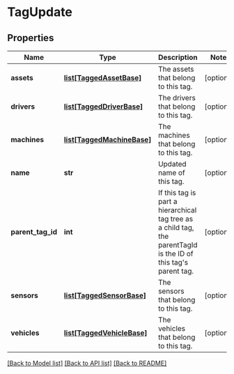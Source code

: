 # TagUpdate

## Properties
Name | Type | Description | Notes
------------ | ------------- | ------------- | -------------
**assets** | [**list[TaggedAssetBase]**](TaggedAssetBase.md) | The assets that belong to this tag. | [optional] 
**drivers** | [**list[TaggedDriverBase]**](TaggedDriverBase.md) | The drivers that belong to this tag. | [optional] 
**machines** | [**list[TaggedMachineBase]**](TaggedMachineBase.md) | The machines that belong to this tag. | [optional] 
**name** | **str** | Updated name of this tag. | [optional] 
**parent_tag_id** | **int** | If this tag is part a hierarchical tag tree as a child tag, the parentTagId is the ID of this tag&#39;s parent tag. | [optional] 
**sensors** | [**list[TaggedSensorBase]**](TaggedSensorBase.md) | The sensors that belong to this tag. | [optional] 
**vehicles** | [**list[TaggedVehicleBase]**](TaggedVehicleBase.md) | The vehicles that belong to this tag. | [optional] 

[[Back to Model list]](../README.md#documentation-for-models) [[Back to API list]](../README.md#documentation-for-api-endpoints) [[Back to README]](../README.md)


